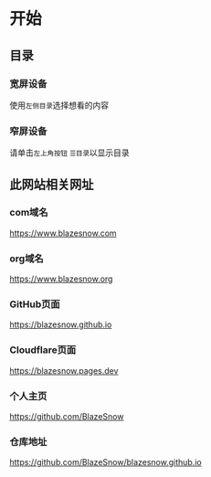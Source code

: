 # 开始

## 目录

### **宽屏设备**

使用```左侧目录```选择想看的内容

### **窄屏设备**

请单击```左上角按钮``` ```☰目录```以显示目录

## 此网站相关网址

### **com域名**

<https://www.blazesnow.com>

### **org域名**

<https://www.blazesnow.org>

### **GitHub页面**

<https://blazesnow.github.io>

### **Cloudflare页面**

<https://blazesnow.pages.dev>

### **个人主页**

<https://github.com/BlazeSnow>

### **仓库地址**

<https://github.com/BlazeSnow/blazesnow.github.io>